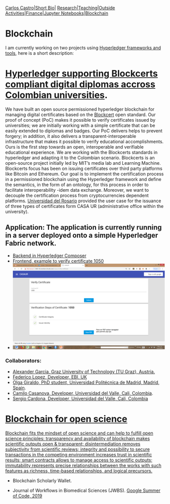 [Carlos Castro](index.md)|[Short Bio](cv.md)| [Research](res.md)|[Teaching](teach.md)|[Outside Activities](Ddiploma.md)|[Finance](Fin.md)|[Jupyter Notebooks](Jup.md)|[Blockchain](Block.md)    

# Blockchain

I am currently working on two projects using [Hyperledger frameworks and tools](https://www.hyperledger.org/projects), here is a short description:

# [Hyperledger supporting Blockcerts compliant digital diplomas accross Colombian universities](https://www.youtube.com/watch?v=r2BGzIsB4ww&feature=youtu.be).

We have built an open source permissioned hyperledger blockchain for managing digital certificates based on the [Blockcert](https://www.blockcerts.org/about.html) open standard. Our proof of concept (PoC) makes it possible to verify certificates issued by universities; we are initially working with a simple certificate that can be easily extended to diplomas and badges. Our PoC delivers helps to prevent forgery; in addition, it also delivers a transparent-interoperable infrastructure that makes it possible to verify educational accomplishments.  Ours is the first step towards an open, interoperable and  verifiable educational experience. We are working with the Blockcerts standards in hyperledger and adapting it to the Colombian scenario.  Blockcerts is an open-source project initially led by MIT’s media lab and Learning Machine. Blockcerts focus has been on issuing certificates over third party platforms like Bitcoin and Ethereum. Our goal is to implement the certification process in a permissioned blockchain using the Hyperledger framework and define the semantics, in the form of an ontology, for this process in order to facilitate interoperability -idem data exchange. Moreover, we want to decouple the certification process from cryptocurrencies dependent platforms. [Universidad del Rosario](https://www.urosario.edu.co/Casa-ur/inicio/) provided the user case for the issuance of three types of certificates form CASA UR (administrative office within the university).

## Application: The application is currently running in a server deployed onto a simple Hyperledger Fabric network.
* [Backend in Hyperledger Composer](http://li403-56.members.linode.com:8080/)
* [Frontend, example to verify certificate 1050](http://li403-56.members.linode.com/casaur/verify-certificate)
* ![Example](ejemploVerify.png)

### Collaborators:
* [Alexander Garcia, Graz University of Technology (TU Graz), Austria.](https://www.researchgate.net/profile/Alexander_Garcia)
* [Federico Lopez, Developer, EBI, UK](https://github.com/ficolo)
* [Olga Giraldo, PhD student, Universidad Politécnica de Madrid, Madrid, Spain](https://github.com/oxgiraldo).
* [Camilo Casanova, Developer, Universidad del Valle, Cali, Colombia](https://github.com/Camilo1090).
* [Sergio Cardona, Developer, Universidad del Valle, Cali, Colombia](https://github.com/chechocardona)

<!---
## Problem statement
Students and employers/administrators often require  mechanisms to share and verify educational or professional accomplishments; prospective employers also need to verify these accomplishments with various degrees of granularity. Currently, students moving to a different university as well as job seekers, must provide certified paper copies of diplomas; sometimes the full transcripts are also required in order to assess skills and/or establish equivalences.  Diplomas and educational certificates are assets; people holding these kind of assets should be able to present them in a verifiable way to anyone they choose to.  Employers, universities as well as job applicants have to spend a significant amount of resources verifying these assertions. The alternative is to grant absolute trust on the validity of the documentation provided by the aspiring candidates. Trust but verify, is at the core of our development.  It is not uncommon to find news about public figures, politicians in particular,  claiming educational accomplishments that are false or exaggerated.   It is also not uncommon to forge diplomas and educational certificates in general.
## Why this technology?
A permissioned public blockchain provides a way for institutions, e.g. universities, to issue the educational accomplishments in a way that can be easily verified by the general public: students, employers, and journalist. Schools within universities can easily write the information onto the blockchain but at the same time may keep some control over the validity of the claim. For example, a certificate maybe revoked if the student violated a code of conduct or a certificate or skill may at some point became obsolete and hence the certificate redundant. In addition student mobility across borders requires in some cases a process of validating the educational certificates attained in other countries. In some countries this is a lengthy verification process by a government agency; this role and the paper trail of the process can be avoided by relying on a standard regarding the information contained in a certificate and a system of verification of the claims. Blockcerts provides an open standard for recipient centric certificates and blockchain technologies provides a secure mechanism to verify the claims.
## Roadmap
Currently there is a working version of the [business network model that incorporates the Blockcerts standard using Composer and with the possibility of deploying the business network onto a Fabric network](https://github.com/Blockchain4openscience/blockdegree-frontend) supporting three clients: first, a university administrator at the central registry in charge of the designing a certificate template; second, a faculty administrator in charge of issuing the certificates to the students using the student roster and the certificate template; and third and external user (student or employer) that is able to retrieve and verify the certificate. We are currently working with Universidad del Rosario in Bogota, Colombia, to get a working prototype of the blockchain for issuing the digital diplomas by the end of 2018.
-->

# [Blockchain for open science](http://blockchain4openscience.org/)

[Blockchain fits the mindset of open science and can help to fulfill open science principles: transparency and availability of blockchain makes scientific outputs open & transparent; disintermediation removes subjectivity from scientific reviews; integrity and possibility to secure transactions in the competing environment increases trust in scientific results; smart contracts allows to manage access to scientific outputs; immutability represents precise relationships between the works with such features as richness, time-based relationships, and logical precursors.](https://github.com/Blockchain4openscience/B4OS-frontend)

* Blockchain Scholarly Wallet.

* Journal of Workflows in Biomedical Sciences (JWBS). [Google Summer of Code, 2019](https://obf.github.io/GSoC/ideas/#add-block-chains-and-hyperledger-support-for-the-journal-of-open-data-publications)

<!---
## Learning about Blockchain: Resources
Given the strong interest in blockchain, I decided to learn about it (for personal and academic reasons).  Here are a couple of resources:
* [Do you need a blockchain? (by Wüst and Gervais, 2017)](http://doyouneedablockchain.com/)
* [Complete, simple and visual explanation of blockchain (by A. Lewis, 2015).](https://bitsonblocks.net/2015/09/09/a-gentle-introduction-to-blockchain-technology/)
*	[For a blockchain implementation on python there is a nice Jupyther notebook (by  E. Munsing,  2017).](http://ecomunsing.com/build-your-own-blockchain)
*	[Regulatory landscape (by, Coin Center, 2017).](https://coincenter.org/entry/regulatory-update-at-devcon-3)
*  [ICO’s and important economic questions raised at the end (by Kasireddy, 2017).]( https://hackernoon.com/bitcoin-ethereum-blockchain-tokens-icos-why-should-anyone-care-890b868cec06)
*  [Challenges in the blockchain technology (by Kasireddy, 2017).]( https://hackernoon.com/blockchains-dont-scale-not-today-at-least-but-there-s-hope-2cb43946551a)
*	[Cryptoeconomics (by Kordez, 2017).](https://medium.com/@primoz.kordez/the-economics-of-blockchain-protocols-18bca548e596)
* [SoK: Research Perspectives and Challenges for Bitcoin and Cryptocurrencies (by Bonneau et al. 2015)](http://ieeexplore.ieee.org/document/7163021/)
*  [Institutional cryptoeconomics (by RMIT Blockchain Innovation Hub, 2017).](https://medium.com/@cryptoeconomics/the-blockchain-economy-a-beginners-guide-to-institutional-cryptoeconomics-64bf2f2beec4)
*  [Permissioned Blockchains, (by Monax, 2018)](https://monax.io/explainers/permissioned_blockchains/)

## Learning about Hyperledger
[The Linux Foundation initiative on Blockchain technology.](https://www.hyperledger.org/)
* [An Introduction to Hyperledger Technologies](https://training.linuxfoundation.org/linux-courses/system-administration-training/blockchain-for-business-an-introduction-to-hyperledger?utm_source=hyperledger-website&utm_medium=banner&utm_campaign=hlmooc2017)
* [Hyperledger Composer: Build Blockchain applications and business networks your way](https://hyperledger.github.io/composer/)
* [Blockchain Development on Hyperledger Fabric using Composer, Udemy](https://www.udemy.com/hyperledger/)
-->
